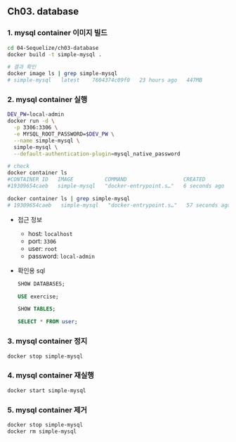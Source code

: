 ## Ch03. database

### 1. mysql container 이미지 빌드

```bash
cd 04-Sequelize/ch03-database
docker build -t simple-mysql .

# 결과 확인
docker image ls | grep simple-mysql
# simple-mysql   latest    7604374c09f0   23 hours ago   447MB
```

### 2. mysql container 실행

```bash
DEV_PW=local-admin
docker run -d \
  -p 3306:3306 \
  -e MYSQL_ROOT_PASSWORD=$DEV_PW \
  --name simple-mysql \
  simple-mysql \
  --default-authentication-plugin=mysql_native_password

# check 
docker container ls
#CONTAINER ID   IMAGE          COMMAND                  CREATED         STATUS         PORTS                                                  NAMES
#19309654caeb   simple-mysql   "docker-entrypoint.s…"   6 seconds ago   Up 5 seconds   0.0.0.0:3306->3306/tcp, :::3306->3306/tcp, 33060/tcp   simple-mysql

docker container ls | grep simple-mysql
# 19309654caeb   simple-mysql   "docker-entrypoint.s…"   57 seconds ago   Up 56 seconds   0.0.0.0:3306->3306/tcp, :::3306->3306/tcp, 33060/tcp   simple-mysql
```

- 접근 정보
  - host: `localhost`
  - port: `3306`
  - user: `root`
  - password: `local-admin`

- 확인용 sql
  ```sql
  SHOW DATABASES;

  USE exercise;

  SHOW TABLES;

  SELECT * FROM user;
  ```

### 3. mysql container 정지

```bash
docker stop simple-mysql
```

### 4. mysql container 재실행

```bash
docker start simple-mysql
```

### 5. mysql container 제거

```bash
docker stop simple-mysql
docker rm simple-mysql
```

<!-- 
* Check later 
https://medium.com/mr-leo/using-sequelize-mysql-docker-image-for-development-d13e4eeb3d76
-->

